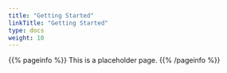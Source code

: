 ```yaml
---
title: "Getting Started"
linkTitle: "Getting Started"
type: docs
weight: 10
---
```


{{% pageinfo %}}
This is a placeholder page.
{{% /pageinfo %}}
